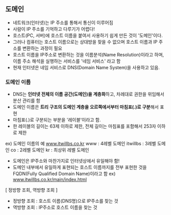 ## 도메인 
- 네트워크(인터넷)는 IP 주소를 통해서 통신이 이루어짐
- 사람이 IP 주소를 기억하고 다루기가 어렵다!
- 호스트(PC, 서버)에 호스트 이름을 붙여서 사용하기 쉽게 만든 것이 '도메인'이다.
- 그러나 컴퓨터는 호스트 이름으로는 상대방을 찾을 수 없으며 호스트 이름과 IP 주소를 변환하는 과정이 필요
- 호스트 이름을 IP주소로 변환하는 것을 이름분석(Name Resolution)이라고 하며,
  이름 주소 해석을 실행하는 서비스를 '네임 서비스' 라고 함
- 현재 인터넷은 네임 서비스로 DNS(Domain Name System)을 사용하고 있음.

### 도메인 이름
- DNS는 **인터넷 전체의 이름 공간(도메인)을 계층화**하고, 차례대로 권한을 위임해서 분산 관리를 함
- 도메인 이름은 **트리 구조의 도메인 계층을 오르쪽에서부터 마침표(.)로 구분**해서 표현
- 마침표(.)로 구분되는 부분을 '레이블'이라고 함.
- 한 레이블의 길이는 63제 이하로 제한, 전체 길이는 마침표를 포함해서 253자 이하로 제한

ex) 도메인 이름의 예
www.itwillbs.co.kr
www : 4레벨 도메인
itwillbs : 3레벨 도메인 
co : 2레벨 도메인
kr : 최상위 레벨 도메인

- 도메인은 IP주소와 마찬가지로 인터넷상에서 유일해야 함!
- 도메인 내부에서 유일하게 표현되는 호스트 이름까지를 전부 표현한 것을 FQDN(Fully Qualified Domain Name)이라고 함
ex) www.itwillbs.co.kr/main/index.html

[ 정방향 조회, 역방향 조회 ]
- 정방향 조회 : 호스트 이름(DNS명)으로 IP주소를 찾는 것
- 역방향 조회 : IP주소로 호스트 이름을 찾는 것



